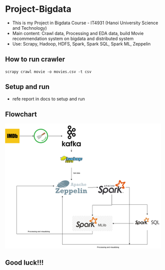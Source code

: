 # Project-Bigdata
- This is my Project in Bigdata Course - IT4931 (Hanoi University Science and Technology)
- Main content: Crawl data, Processing and EDA data, build Movie recommendation system on bigdata and distributed system
- Use: Scrapy, Hadoop, HDFS, Spark, Spark SQL, Spark ML, Zeppelin
## How to run crawler
`scrapy crawl movie -o movies.csv -t csv`
## Setup and run 
- refe report in docs to setup and run 
## Flowchart
<img src="result/flow_bigdata_imdb.png">

## Good luck!!!
